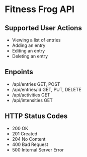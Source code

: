 ﻿
# Fitness Frog API

## Supported User Actions

* Viewing a list of entries
* Adding an entry
* Editing an entry
* Deleting an entry

## Enpoints

* /api/entries GET, POST
* /api/entries/id GET, PUT, DELETE
* /api/activities GET
* /api/intensities GET

## HTTP Status Codes

* 200 OK
* 201 Created
* 204 No Content
* 400 Bad Request
* 500 Internal Server Error